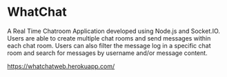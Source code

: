 # WhatChat
 
A Real Time Chatroom Application developed using Node.js and Socket.IO. Users are able to create multiple chat rooms and send messages within each chat room. Users can also filter the message log in a specific chat room and search for messages by username and/or message content.

https://whatchatweb.herokuapp.com/ 
